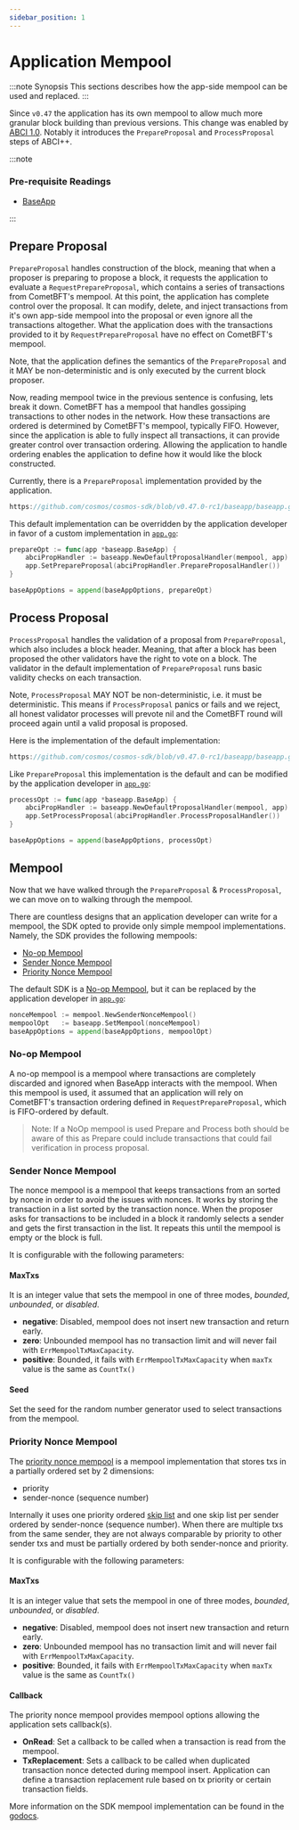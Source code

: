 ```yaml
---
sidebar_position: 1
---
```


# Application Mempool

:::note Synopsis
This sections describes how the app-side mempool can be used and replaced. 
:::

Since `v0.47` the application has its own mempool to allow much more granular
block building than previous versions. This change was enabled by
[ABCI 1.0](https://github.com/cometbft/cometbft/blob/v0.37.0/spec/abci).
Notably it introduces the `PrepareProposal` and `ProcessProposal` steps of ABCI++.

:::note

### Pre-requisite Readings

* [BaseApp](../core/00-baseapp.md)

:::

## Prepare Proposal

`PrepareProposal` handles construction of the block, meaning that when a proposer
is preparing to propose a block, it requests the application to evaluate a
`RequestPrepareProposal`, which contains a series of transactions from CometBFT's
mempool. At this point, the application has complete control over the proposal.
It can modify, delete, and inject transactions from it's own app-side mempool into
the proposal or even ignore all the transactions altogether. What the application
does with the transactions provided to it by `RequestPrepareProposal` have no
effect on CometBFT's mempool.

Note, that the application defines the semantics of the `PrepareProposal` and it
MAY be non-deterministic and is only executed by the current block proposer.

Now, reading mempool twice in the previous sentence is confusing, lets break it down.
CometBFT has a mempool that handles gossiping transactions to other nodes
in the network. How these transactions are ordered is determined by CometBFT's
mempool, typically FIFO. However, since the application is able to fully inspect
all transactions, it can provide greater control over transaction ordering.
Allowing the application to handle ordering enables the application to define how
it would like the block constructed. 

Currently, there is a `PrepareProposal` implementation provided by the application. 

```go reference
https://github.com/cosmos/cosmos-sdk/blob/v0.47.0-rc1/baseapp/baseapp.go#L868-L916
```

This default implementation can be overridden by the application developer in
favor of a custom implementation in [`app.go`](./01-app-go-v2.md):

```go
prepareOpt := func(app *baseapp.BaseApp) {
	abciPropHandler := baseapp.NewDefaultProposalHandler(mempool, app)
	app.SetPrepareProposal(abciPropHandler.PrepareProposalHandler())
}

baseAppOptions = append(baseAppOptions, prepareOpt)
```

## Process Proposal

`ProcessProposal` handles the validation of a proposal from `PrepareProposal`,
which also includes a block header. Meaning, that after a block has been proposed
the other validators have the right to vote on a block. The validator in the
default implementation of `PrepareProposal` runs basic validity checks on each
transaction.

Note, `ProcessProposal` MAY NOT be non-deterministic, i.e. it must be deterministic.
This means if `ProcessProposal` panics or fails and we reject, all honest validator
processes will prevote nil and the CometBFT round will proceed again until a valid
proposal is proposed.

Here is the implementation of the default implementation:

```go reference
https://github.com/cosmos/cosmos-sdk/blob/v0.47.0-rc1/baseapp/baseapp.go#L927-L942
```

Like `PrepareProposal` this implementation is the default and can be modified by the application developer in [`app.go`](./01-app-go-v2.md):

```go
processOpt := func(app *baseapp.BaseApp) {
	abciPropHandler := baseapp.NewDefaultProposalHandler(mempool, app)
	app.SetProcessProposal(abciPropHandler.ProcessProposalHandler())
}

baseAppOptions = append(baseAppOptions, processOpt)
```

## Mempool

Now that we have walked through the `PrepareProposal` & `ProcessProposal`, we can move on to walking through the mempool. 

There are countless designs that an application developer can write for a mempool, the SDK opted to provide only simple mempool implementations.
Namely, the SDK provides the following mempools:

* [No-op Mempool](#no-op-mempool)
* [Sender Nonce Mempool](#sender-nonce-mempool)
* [Priority Nonce Mempool](#priority-nonce-mempool)

The default SDK is a [No-op Mempool](#no-op-mempool), but it can be replaced by the application developer in [`app.go`](./01-app-go-v2.md):

```go
nonceMempool := mempool.NewSenderNonceMempool()
mempoolOpt   := baseapp.SetMempool(nonceMempool)
baseAppOptions = append(baseAppOptions, mempoolOpt)
```

### No-op Mempool

A no-op mempool is a mempool where transactions are completely discarded and ignored when BaseApp interacts with the mempool.
When this mempool is used, it assumed that an application will rely on CometBFT's transaction ordering defined in `RequestPrepareProposal`,
which is FIFO-ordered by default.

> Note: If a NoOp mempool is used Prepare and Process both should be aware of this as Prepare could include transactions that could fail verification in process proposal.

### Sender Nonce Mempool

The nonce mempool is a mempool that keeps transactions from an sorted by nonce in order to avoid the issues with nonces. 
It works by storing the transaction in a list sorted by the transaction nonce. When the proposer asks for transactions to be included in a block it randomly selects a sender and gets the first transaction in the list. It repeats this until the mempool is empty or the block is full. 

It is configurable with the following parameters:

#### MaxTxs

It is an integer value that sets the mempool in one of three modes, *bounded*, *unbounded*, or *disabled*.

* **negative**: Disabled, mempool does not insert new transaction and return early.
* **zero**: Unbounded mempool has no transaction limit and will never fail with `ErrMempoolTxMaxCapacity`.
* **positive**: Bounded, it fails with `ErrMempoolTxMaxCapacity` when `maxTx` value is the same as `CountTx()`

#### Seed

Set the seed for the random number generator used to select transactions from the mempool.

### Priority Nonce Mempool

The [priority nonce mempool](https://github.com/cosmos/cosmos-sdk/blob/main/types/mempool/priority_nonce_spec.md) is a mempool implementation that stores txs in a partially ordered set by 2 dimensions:

* priority
* sender-nonce (sequence number)

Internally it uses one priority ordered [skip list](https://pkg.go.dev/github.com/huandu/skiplist) and one skip list per sender ordered by sender-nonce (sequence number). When there are multiple txs from the same sender, they are not always comparable by priority to other sender txs and must be partially ordered by both sender-nonce and priority.

It is configurable with the following parameters:

#### MaxTxs

It is an integer value that sets the mempool in one of three modes, *bounded*, *unbounded*, or *disabled*.

* **negative**: Disabled, mempool does not insert new transaction and return early.
* **zero**: Unbounded mempool has no transaction limit and will never fail with `ErrMempoolTxMaxCapacity`.
* **positive**: Bounded, it fails with `ErrMempoolTxMaxCapacity` when `maxTx` value is the same as `CountTx()`

#### Callback

The priority nonce mempool provides mempool options allowing the application sets callback(s).

* **OnRead**: Set a callback to be called when a transaction is read from the mempool.
* **TxReplacement**: Sets a callback to be called when duplicated transaction nonce detected during mempool insert. Application can define a transaction replacement rule based on tx priority or certain transaction fields.

More information on the SDK mempool implementation can be found in the [godocs](https://pkg.go.dev/github.com/cosmos/cosmos-sdk/types/mempool).
